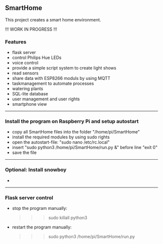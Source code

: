 ##  SmartHome

This project creates a smart home environment.

!!! WORK IN PROGRESS !!!


### Features

- flask server 
- control Philips Hue LEDs
- voice control 
- provide a simple script system to create light shows
- read sensors
- share data with ESP8266 moduls by using MQTT
- taskmanagement to automate processes
- watering plants
- SQL-lite database 
- user management and user rights
- smartphone view

------------

### Install the program on Raspberry Pi and setup autostart

- copy all SmartHome files into the folder "/home/pi/SmartHome"
- install the required modules by using sudo rights
- open the autostart-file: "sudo nano /etc/rc.local"
- insert "sudo python3 /home/pi/SmartHome/run.py &" before line "exit 0"
- save the file

------------

### Optional: Install snowboy

- 



------------
 
### Flask server control

- stop the program manually: 

  >>> sudo killall python3

- restart the program manually:

  >>> sudo python3 /home/pi/SmartHome/run.py

